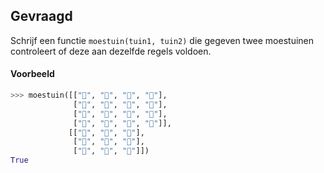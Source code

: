 
## Gevraagd
Schrijf een functie `moestuin(tuin1, tuin2)` die gegeven twee moestuinen controleert of deze aan dezelfde regels voldoen.


#### Voorbeeld

```python
>>> moestuin([["🍅", "🥕", "🥕", "🥦"],
              ["🍅", "🥕", "🥕", "🥦"],
              ["🍅", "🍅", "🥕", "🧄"],
              ["🍅", "🍅", "🥕", "🧄"]],
             [["🥦", "🥕", "🍅"],
              ["🥦", "🥕", "🍅"],
              ["🧄", "🥕", "🍅"]])
True
```
